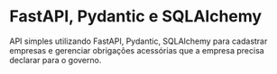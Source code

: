 # FastAPI, Pydantic e SQLAlchemy

API simples utilizando FastAPI, Pydantic, SQLAlchemy para cadastrar empresas e gerenciar obrigações acessórias que a empresa precisa declarar para o governo.
